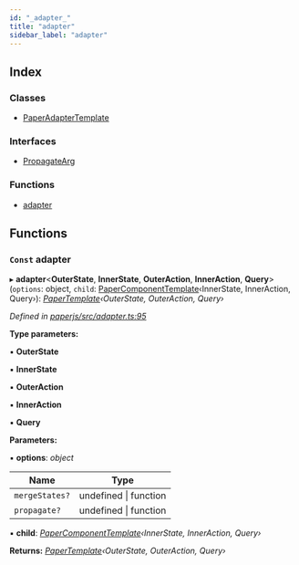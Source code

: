 ```yaml
---
id: "_adapter_"
title: "adapter"
sidebar_label: "adapter"
---
```


## Index

### Classes

* [PaperAdapterTemplate](../classes/_adapter_.paperadaptertemplate.md)

### Interfaces

* [PropagateArg](../interfaces/_adapter_.propagatearg.md)

### Functions

* [adapter](_adapter_.md#const-adapter)

## Functions

### `Const` adapter

▸ **adapter**<**OuterState**, **InnerState**, **OuterAction**, **InnerAction**, **Query**>(`options`: object, `child`: [PaperComponentTemplate](../classes/_component_.papercomponenttemplate.md)‹InnerState, InnerAction, Query›): *[PaperTemplate](../interfaces/_template_.papertemplate.md)‹OuterState, OuterAction, Query›*

*Defined in [paperjs/src/adapter.ts:95](https://github.com/fponticelli/tempo/blob/master/paperjs/src/adapter.ts#L95)*

**Type parameters:**

▪ **OuterState**

▪ **InnerState**

▪ **OuterAction**

▪ **InnerAction**

▪ **Query**

**Parameters:**

▪ **options**: *object*

Name | Type |
------ | ------ |
`mergeStates?` | undefined &#124; function |
`propagate?` | undefined &#124; function |

▪ **child**: *[PaperComponentTemplate](../classes/_component_.papercomponenttemplate.md)‹InnerState, InnerAction, Query›*

**Returns:** *[PaperTemplate](../interfaces/_template_.papertemplate.md)‹OuterState, OuterAction, Query›*
